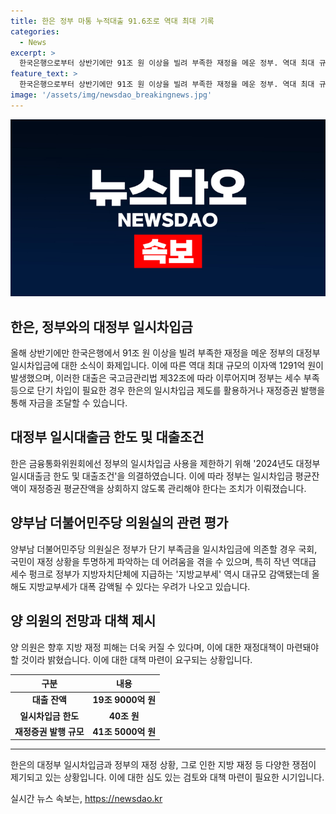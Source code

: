 ```yaml
---
title: 한은 정부 마통 누적대출 91.6조로 역대 최대 기록
categories:
  - News
excerpt: >
  한국은행으로부터 상반기에만 91조 원 이상을 빌려 부족한 재정을 메운 정부. 역대 최대 규모로 91조 6000억 원을 빌렸으며, 이는 14년 만에 최대 규모다. 이에 따라 정부가 한은에 지급한 이자액은 1291억 원으로 역대 최대 규모이며, 일시차입금은 통합계정 잔액 기준으로 40조 원을 한도로 하고 있다. 양 의원실은 정부가 일시차입금에 의존할 경우 국회, 국민이 재정 상황을 투명하게 파악하기 어려워진다고 우려했다.
feature_text: >
  한국은행으로부터 상반기에만 91조 원 이상을 빌려 부족한 재정을 메운 정부. 역대 최대 규모로 91조 6000억 원을 빌렸으며, 이는 14년 만에 최대 규모다. 이에 따라 정부가 한은에 지급한 이자액은 1291억 원으로 역대 최대 규모이며, 일시차입금은 통합계정 잔액 기준으로 40조 원을 한도로 하고 있다. 양 의원실은 정부가 일시차입금에 의존할 경우 국회, 국민이 재정 상황을 투명하게 파악하기 어려워진다고 우려했다.
image: '/assets/img/newsdao_breakingnews.jpg'
---
```


<p><img src="/assets/img/newsdao_breakingnews.jpg" alt="bookingtag 속보" /></p>

<h2 data-ke-size="size26">한은, 정부와의 대정부 일시차입금</h2>

<p data-ke-size="size16">올해 상반기에만 한국은행에서 91조 원 이상을 빌려 부족한 재정을 메운 정부의 대정부 일시차입금에 대한 소식이 화제입니다. 이에 따른 역대 최대 규모의 이자액 1291억 원이 발생했으며, 이러한 대출은 국고금관리법 제32조에 따라 이루어지며 정부는 세수 부족 등으로 단기 차입이 필요한 경우 한은의 일시차입금 제도를 활용하거나 재정증권 발행을 통해 자금을 조달할 수 있습니다.</p>

<h2 data-ke-size="size26">대정부 일시대출금 한도 및 대출조건</h2>

<p data-ke-size="size16">한은 금융통화위원회에선 정부의 일시차입금 사용을 제한하기 위해 '2024년도 대정부 일시대출금 한도 및 대출조건'을 의결하였습니다. 이에 따라 정부는 일시차입금 평균잔액이 재정증권 평균잔액을 상회하지 않도록 관리해야 한다는 조치가 이뤄졌습니다.</p>

<h2 data-ke-size="size26">양부남 더불어민주당 의원실의 관련 평가</h2>

<p data-ke-size="size16">양부남 더불어민주당 의원실은 정부가 단기 부족금을 일시차입금에 의존할 경우 국회, 국민이 재정 상황을 투명하게 파악하는 데 어려움을 겪을 수 있으며, 특히 작년 역대급 세수 펑크로 정부가 지방자치단체에 지급하는 '지방교부세' 역시 대규모 감액됐는데 올해도 지방교부세가 대폭 감액될 수 있다는 우려가 나오고 있습니다.</p>

<h2 data-ke-size="size26">양 의원의 전망과 대책 제시</h2>

<p data-ke-size="size16">양 의원은 향후 지방 재정 피해는 더욱 커질 수 있다며, 이에 대한 재정대책이 마련돼야 할 것이라 밝혔습니다. 이에 대한 대책 마련이 요구되는 상황입니다.</p>

<table>
    <thead>
        <tr>
            <th style="text-align: center;">구분</th>
            <th style="text-align: center;">내용</th>
        </tr>
    </thead>
    <tbody>
        <tr>
            <td style="text-align: center;"><b>대출 잔액</b></td>
            <td style="text-align: center;"><b>19조 9000억 원</b></td>
        </tr>
        <tr>
            <td style="text-align: center;"><b>일시차입금 한도</b></td>
            <td style="text-align: center;"><b>40조 원</b></td>
        </tr>
        <tr>
            <td style="text-align: center;"><b>재정증권 발행 규모</b></td>
            <td style="text-align: center;"><b>41조 5000억 원</b></td>
        </tr>
    </tbody>
</table>

<hr>

<p data-ke-size="size16">한은의 대정부 일시차입금과 정부의 재정 상황, 그로 인한 지방 재정 등 다양한 쟁점이 제기되고 있는 상황입니다. 이에 대한 심도 있는 검토와 대책 마련이 필요한 시기입니다.</p>
실시간 뉴스 속보는, <a href="https://newsdao.kr" rel="dofollow">https://newsdao.kr</a>



